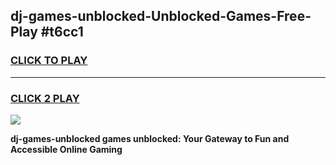 
## dj-games-unblocked-Unblocked-Games-Free-Play #t6cc1
<h3>
<a href="https://us.freeplayer.one?title=dj-games-unblocked&ref=9M">CLICK TO PLAY</a></h3>
<hr>

<h3>
<a href="https://us.freeplayer.one?title=dj-games-unblocked&ref=9M">CLICK 2 PLAY</a>
  
</h3>

<a href="https://us.freeplayer.one?title=dj-games-unblocked&ref=9M"><img src="https://clearcache.store/games.png"></a>


**dj-games-unblocked games unblocked: Your Gateway to Fun and Accessible Online Gaming**
